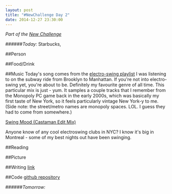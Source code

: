 ```yaml
---
layout: post
title: "#NewChallenge Day 2"
date: 2014-12-27 23:30:00
---
```


_Part of the [New Challenge][nc]_

######_Today:_ Starbucks, 

##Person

##Food/Drink

##Music
Today's song comes from the [electro-swing playlist][playlist] I was listening to on the subway ride from Brooklyn to Manhattan. If you're not into electro-swing yet, you're about to be. Definitely my favourite genre of all time. This particular mix is just - yum. It samples a couple tracks that I remember from the Monopoly PC game back in the early 2000s, which was basically my first taste of New York, so it feels particularly vintage New York-y to me. (Side note: the street/metro names are monopoly spaces. LOL. I guess they had to come from somewhere.)

[Swing Mood (Castaman Edit Mix)][song]

Anyone know of any cool electroswing clubs in NYC? I know it's big in Montreal - some of my best nights out have been swinging.

##Reading

##Picture

##Writing
[link][writing]

##Code
[github repository][github]

######_Tomorrow:_

[writing]: http://blog.ariari.io/
[github]: http://github.com/arirawr/
[nc]: http://blog.ariari.io/2014/12/26/the-new-challenge.html
[song]: http://open.spotify.com/track/2RXY1pNGq9CVtStTLgliSa
[playlist]: http://open.spotify.com/user/spotify/playlist/2R6xBIkSYaiyf4XjwpvUb5